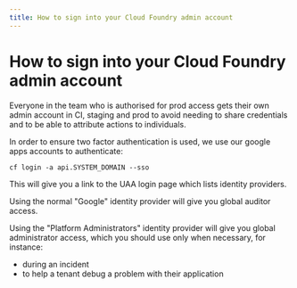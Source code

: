 ```yaml
---
title: How to sign into your Cloud Foundry admin account
---
```


# How to sign into your Cloud Foundry admin account

Everyone in the team who is authorised for prod access gets their own admin
account in CI, staging and prod to avoid needing to share credentials and to be
able to attribute actions to individuals.

In order to ensure two factor authentication is used, we use our google apps accounts to authenticate:

`cf login -a api.SYSTEM_DOMAIN --sso`

This will give you a link to the UAA login page which lists identity providers.

Using the normal "Google" identity provider will give you global auditor
access.

Using the "Platform Administrators" identity provider will give you global
administrator access, which you should use only when necessary, for instance:

- during an incident
- to help a tenant debug a problem with their application
